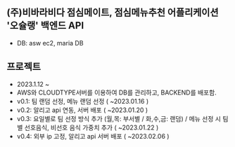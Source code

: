 ## (주)비바라비다 점심메이트, 점심메뉴추천 어플리케이션 '오슐랭' 백엔드 API
- DB: asw ec2, maria DB
## 프로젝트
- 2023.1.12 ~ 
- AWS와 CLOUDTYPE서버를 이용하여 DB를 관리하고, BACKEND를 배포함.
- v0.1: 팀 랜덤 선정, 메뉴 랜덤 선정 ( ~2023.01.16 )
- v0.2: 알리고 api 연동, 서버 배포 ( ~2023.01.20 )
- v0.3: 요일별로 팀 선정 방식 추가 (월,목: 부서별 / 화,수,금: 랜덤) / 메뉴 선정 시 팀 별 선호음식, 비선호 음식 가중치 추가 ( ~2023.01.22 )
- v0.4: 외부 ip 고정, 알리고 api 서버 배포 ( ~2023.02.06 )

